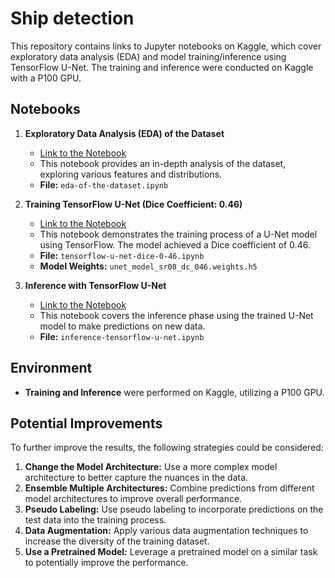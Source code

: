 # Ship detection

This repository contains links to Jupyter notebooks on Kaggle, which cover exploratory data analysis (EDA) and model training/inference using TensorFlow U-Net. The training and inference were conducted on Kaggle with a P100 GPU.

## Notebooks

1. **Exploratory Data Analysis (EDA) of the Dataset**
   - [Link to the Notebook](https://www.kaggle.com/code/mykoladzhun/eda-of-the-dataset)
   - This notebook provides an in-depth analysis of the dataset, exploring various features and distributions.
   - **File:** `eda-of-the-dataset.ipynb`

2. **Training TensorFlow U-Net (Dice Coefficient: 0.46)**
   - [Link to the Notebook](https://www.kaggle.com/code/mykoladzhun/tensorflow-u-net-dice-0-46)
   - This notebook demonstrates the training process of a U-Net model using TensorFlow. The model achieved a Dice coefficient of 0.46.
   - **File:** `tensorflow-u-net-dice-0-46.ipynb`
   - **Model Weights:** `unet_model_sr08_dc_046.weights.h5`

3. **Inference with TensorFlow U-Net**
   - [Link to the Notebook](https://www.kaggle.com/code/mykoladzhun/inference-tensorflow-u-net)
   - This notebook covers the inference phase using the trained U-Net model to make predictions on new data.
   - **File:** `inference-tensorflow-u-net.ipynb`

## Environment

- **Training and Inference** were performed on Kaggle, utilizing a P100 GPU.

## Potential Improvements

To further improve the results, the following strategies could be considered:

1. **Change the Model Architecture:** Use a more complex model architecture to better capture the nuances in the data.
2. **Ensemble Multiple Architectures:** Combine predictions from different model architectures to improve overall performance.
3. **Pseudo Labeling:** Use pseudo labeling to incorporate predictions on the test data into the training process.
4. **Data Augmentation:** Apply various data augmentation techniques to increase the diversity of the training dataset.
5. **Use a Pretrained Model:** Leverage a pretrained model on a similar task to potentially improve the performance.
